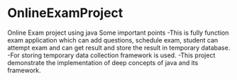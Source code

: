 # OnlineExamProject
Online Exam project using java
Some important points
-This is fully function exam application which can add questions, schedule exam, student can attempt exam and can get result and store the result in temporary database.
-For storing temporary data collection framework is used.
-This project demonstrate the implementation of deep concepts of java and its framework.
